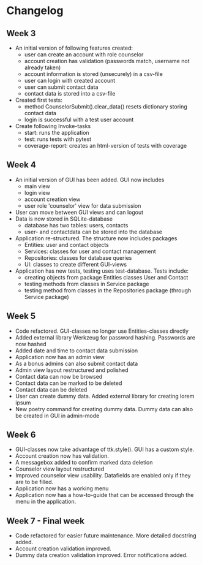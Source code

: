 # Changelog

## Week 3
* An initial version of following features created:
  - user can create an account with role counselor
  - account creation has validation (passwords match, username not already taken)
  - account information is stored (unsecurely) in a csv-file
  - user can login with created account
  - user can submit contact data
  - contact data is stored into a csv-file
* Created first tests:
  - method CounselorSubmit().clear_data() resets dictionary storing contact data
  - login is successful with a test user account
* Create following Invoke-tasks
  - start: runs the application
  - test: runs tests with pytest
  - coverage-report: creates an html-version of tests with coverage

## Week 4
* An initial version of GUI has been added. GUI now includes
  - main view
  - login view
  - account creation view
  - user role 'counselor' view for data submission
* User can move between GUI views and can logout
* Data is now stored in SQLite-database
  - database has two tables: users, contacts
  - user- and contactdata can be stored into the database
* Application re-structured. The structure now includes packages
  - Entities: user and contact objects
  - Services: classes for user and contact management
  - Repositories: classes for database queries
  - UI: classes to create different GUI-views
* Application has new tests, testing uses test-database. Tests include:
  - creating objects from package Entities classes User and Contact
  - testing methods from classes in Service package
  - testing method from classes in the Repositories package (through Service package)

## Week 5
* Code refactored. GUI-classes no longer use Entities-classes directly
* Added external library Werkzeug for password hashing. Passwords are now hashed
* Added date and time to contact data submission
* Application now has an admin view
* As a bonus admins can also submit contact data
* Admin view layout restructured and polished
* Contact data can now be browsed
* Contact data can be marked to be deleted
* Contact data can be deleted
* User can create dummy data. Added external library for creating lorem ipsum
* New poetry command for creating dummy data. Dummy data can also be created in GUI in admin-mode

## Week 6
* GUI-classes now take advantage of ttk.style(). GUI has a custom style. 
* Account creation now has validation. 
* A messagebox added to confirm marked data deletion
* Counselor view layout restructured
* Improved counselor view usability. Datafields are enabled only if they are to be filled.
* Application now has a working menu
* Application now has a how-to-guide that can be accessed through the menu in the application. 


## Week 7 - Final week
* Code refactored for easier future maintenance. More detailed docstring added.
* Account creation validation improved.
* Dummy data creation validation improved. Error notifications added. 
